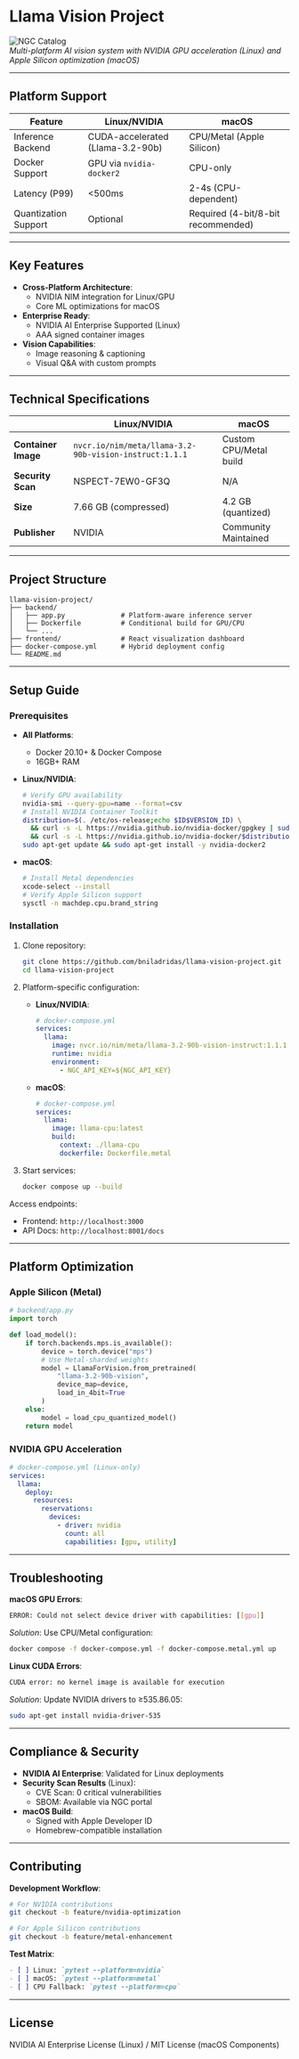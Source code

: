 # Llama Vision Project

![NGC Catalog](/frontend/public/llama-3_2-90b-vision-instruct.webp)  
*Multi-platform AI vision system with NVIDIA GPU acceleration (Linux) and Apple Silicon optimization (macOS)*

---

## Platform Support
| Feature               | Linux/NVIDIA                          | macOS                                |
|-----------------------|---------------------------------------|--------------------------------------|
| Inference Backend     | CUDA-accelerated (Llama-3.2-90b)      | CPU/Metal (Apple Silicon)            |
| Docker Support        | GPU via `nvidia-docker2`              | CPU-only                             |
| Latency (P99)         | <500ms                                | 2-4s (CPU-dependent)                 |
| Quantization Support  | Optional                              | Required (4-bit/8-bit recommended)   |

---

## Key Features
- **Cross-Platform Architecture**: 
  - NVIDIA NIM integration for Linux/GPU
  - Core ML optimizations for macOS
- **Enterprise Ready**:
  - NVIDIA AI Enterprise Supported (Linux)
  - AAA signed container images
- **Vision Capabilities**:
  - Image reasoning & captioning
  - Visual Q&A with custom prompts

---

## Technical Specifications
|                         | Linux/NVIDIA           | macOS                   |
|-------------------------|------------------------|-------------------------|
| **Container Image**     | `nvcr.io/nim/meta/llama-3.2-90b-vision-instruct:1.1.1` | Custom CPU/Metal build |
| **Security Scan**       | NSPECT-7EW0-GF3Q       | N/A                     |
| **Size**                | 7.66 GB (compressed)   | 4.2 GB (quantized)      |
| **Publisher**           | NVIDIA                 | Community Maintained    |

---

## Project Structure
```
llama-vision-project/
├── backend/
│   ├── app.py              # Platform-aware inference server
│   ├── Dockerfile          # Conditional build for GPU/CPU
│   └── ...                 
├── frontend/               # React visualization dashboard
├── docker-compose.yml      # Hybrid deployment config
└── README.md
```

---

## Setup Guide

### Prerequisites
- **All Platforms**:
  - Docker 20.10+ & Docker Compose
  - 16GB+ RAM

- **Linux/NVIDIA**:
  ```bash
  # Verify GPU availability
  nvidia-smi --query-gpu=name --format=csv
  # Install NVIDIA Container Toolkit
  distribution=$(. /etc/os-release;echo $ID$VERSION_ID) \
    && curl -s -L https://nvidia.github.io/nvidia-docker/gpgkey | sudo apt-key add - \
    && curl -s -L https://nvidia.github.io/nvidia-docker/$distribution/nvidia-docker.list | sudo tee /etc/apt/sources.list.d/nvidia-docker.list
  sudo apt-get update && sudo apt-get install -y nvidia-docker2
  ```

- **macOS**:
  ```bash
  # Install Metal dependencies
  xcode-select --install
  # Verify Apple Silicon support
  sysctl -n machdep.cpu.brand_string
  ```

### Installation
1. Clone repository:
   ```bash
   git clone https://github.com/bniladridas/llama-vision-project.git
   cd llama-vision-project
   ```

2. Platform-specific configuration:
   - **Linux/NVIDIA**:
     ```yaml
     # docker-compose.yml
     services:
       llama:
         image: nvcr.io/nim/meta/llama-3.2-90b-vision-instruct:1.1.1
         runtime: nvidia
         environment:
           - NGC_API_KEY=${NGC_API_KEY}
     ```
   - **macOS**:
     ```yaml
     # docker-compose.yml
     services:
       llama:
         image: llama-cpu:latest
         build: 
           context: ./llama-cpu
           dockerfile: Dockerfile.metal
     ```

3. Start services:
   ```bash
   docker compose up --build
   ```

Access endpoints:
- Frontend: `http://localhost:3000`
- API Docs: `http://localhost:8001/docs`

---

## Platform Optimization

### Apple Silicon (Metal)
```python
# backend/app.py
import torch

def load_model():
    if torch.backends.mps.is_available():
        device = torch.device("mps")
        # Use Metal-sharded weights
        model = LlamaForVision.from_pretrained(
            "llama-3.2-90b-vision",
            device_map=device,
            load_in_4bit=True
        )
    else:
        model = load_cpu_quantized_model()
    return model
```

### NVIDIA GPU Acceleration
```yaml
# docker-compose.yml (Linux-only)
services:
  llama:
    deploy:
      resources:
        reservations:
          devices:
            - driver: nvidia
              count: all
              capabilities: [gpu, utility]
```

---

## Troubleshooting

**macOS GPU Errors**:
```bash
ERROR: Could not select device driver with capabilities: [[gpu]]
```
_Solution_: Use CPU/Metal configuration:
```bash
docker compose -f docker-compose.yml -f docker-compose.metal.yml up
```

**Linux CUDA Errors**:
```bash
CUDA error: no kernel image is available for execution
```
_Solution_: Update NVIDIA drivers to ≥535.86.05:
```bash
sudo apt-get install nvidia-driver-535
```

---

## Compliance & Security
- **NVIDIA AI Enterprise**: Validated for Linux deployments
- **Security Scan Results** (Linux):
  - CVE Scan: 0 critical vulnerabilities
  - SBOM: Available via NGC portal
- **macOS Build**:
  - Signed with Apple Developer ID
  - Homebrew-compatible installation

---

## Contributing

**Development Workflow**:
```bash
# For NVIDIA contributions
git checkout -b feature/nvidia-optimization

# For Apple Silicon contributions 
git checkout -b feature/metal-enhancement
```

**Test Matrix**:
```markdown
- [ ] Linux: `pytest --platform=nvidia`
- [ ] macOS: `pytest --platform=metal`
- [ ] CPU Fallback: `pytest --platform=cpu`
```

---

## License
NVIDIA AI Enterprise License (Linux) / MIT License (macOS Components)
